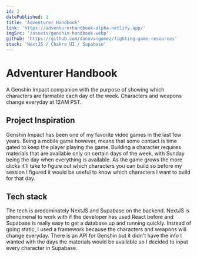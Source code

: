 ```yaml
---
id: 2
datePublished: 1
title: 'Adventurer Handbook'
link: 'https://adventurerhandbook-alpha.netlify.app/'
imgSrc: '/assets/genshin-handbook.webp'
github: 'https://github.com/donovangomez/fighting-game-resources'
stack: 'NextJS / Chakra UI / Supabase'
---
```

# Adventurer Handbook
A Genshin Impact companion with the purpose of showing which characters are farmable each day of the week. Characters and weapons change everyday at 12AM PST.

## Project Inspiration
Genshin Impact has been one of my favorite video games in the last few years. Being a mobile game however, means that some contact is time gated to keep the player playing the game. Building a character requires materials that are available only on certain days of the week, with Sunday being the day when everything is available. As the game grows the more clicks it'll take to figure out which characters you can build so before my session I figured it would be useful to know which characters I want to build for that day.

## Tech stack
The tech is predominately NextJS and Supabase on the backend. NextJS is phenomenal to work with if the developer has used React before and Supabase is really easy to get a database up and running quickly. Instead of going static, I used a framework because the characters and weapons will change everyday. There is an API for Genshin but it didn't have the info I wanted with the days the materials would be available so I decided to input every character in Supabase.